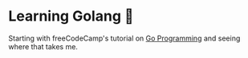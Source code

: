 # Learning Golang 🤙

Starting with freeCodeCamp's tutorial on [Go Programming](https://www.youtube.com/watch?v=YS4e4q9oBaU) and seeing where that takes me.
